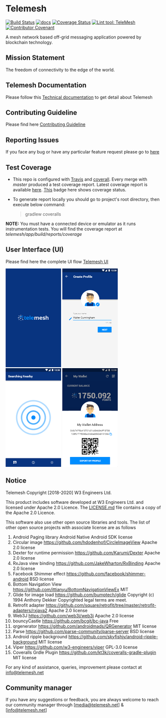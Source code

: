 [strom]:https://www.github.com/w3-engineers/android-framework
[travis]:https://travis-ci.com/w3-engineers/
[coverall]:https://coveralls.io/github/w3-engineers/telemesh
[Apache License 2.0]:https://choosealicense.com/licenses/apache-2.0/


# Telemesh

[![Build Status](https://travis-ci.com/w3-engineers/telemesh.svg?branch=master)](https://travis-ci.com/w3-engineers/telemesh)
[![docs](https://readthedocs.org/projects/telemesh/badge/?version=latest)](https://readthedocs.org/projects/telemesh/)
[![Coverage Status](https://coveralls.io/repos/github/w3-engineers/telemesh/badge.svg?branch=master)](https://coveralls.io/github/w3-engineers/telemesh?branch=master)
[![Lint tool: TeleMesh](https://img.shields.io/badge/Lint_tool-telemesh-2e99e9.svg?style=flat)](https://w3-engineers.github.io/telemesh/lint_reports/lint-report.html)
[![Contributor Covenant](https://img.shields.io/badge/Contributor%20Covenant-v1.4%20adopted-ff69b4.svg)](CODE-OF-CONDUCT.md)

A mesh network based off-grid messaging application powered by blockchain technology.

## Mission Statement
The freedom of connectivity to the edge of the world.


## Telemesh Documentation

Please follow this [Technical documentation](https://telemesh.readthedocs.io/en/latest/index.html) to get detail about Telemesh


## Contributing Guideline

Please find here [Contributing Guideline](https://github.com/w3-engineers/telemesh/blob/master/CONTRIBUTING.md)

## Reporting Issues 

If you face any bug or have any particular feature request please go to [here](https://github.com/w3-engineers/telemesh/blob/master/CONTRIBUTING.md#reportissue)

    

## Test Coverage
* This repo is configured with [Travis](https://travis-ci.org/) and [coverall](https://docs.travis-ci.com/user/coveralls/). Every merge with *master* produced a test coverage report. Latest coverage report is available [here](https://coveralls.io/github/w3-engineers/telemesh?branch=master). [This](#Telemesh) badge here shows coverage status.

* To generate report locally you should go to project's root directory, then execute below command:
    > gradlew coveralls

**NOTE:** You must have a connected device or emulator as it runs instrumentation tests. You will find the coverage report at *telemesh/app/build/reports/coverage*



## User Interface (UI)

Please find here the complete UI flow [Telemesh UI](https://xd.adobe.com/view/102f0226-2937-4d2e-6ec0-e7e82c164fa1-661e/grid)

![](https://github.com/MimoSaha/app-share/blob/master/images/splash.png)
![](https://github.com/MimoSaha/app-share/blob/master/images/profile.png)
![](https://github.com/MimoSaha/app-share/blob/master/images/discovery.png)
![](https://github.com/MimoSaha/app-share/blob/master/images/wallet.png)

## Notice

Telemesh
Copyright [2018-2020] W3 Engineers Ltd.

This product includes software developed at W3 Engineers Ltd. and licensed under Apache 2.0 Licence. 
The [LICENSE.md](https://github.com/w3-engineers/telemesh/blob/master/LICENSE.md) file contains a copy of the Apache 2.0 Licence.

This software also use other open source libraries and tools. The list of other open source projects with associate license are as follows

1. Android Paging library	Android Native	Android SDK license
2. Circular image	https://github.com/hdodenhof/CircleImageView	Apache 2.0 license
3. Dexter for runtime permission	https://github.com/Karumi/Dexter	Apache 2.0 license
4. RxJava view binding	https://github.com/JakeWharton/RxBinding	Apache 2.0 license
5. Facebook Shimmer effect	https://github.com/facebook/shimmer-android	 BSD license
6. Bottom Navigation View	https://github.com/ittianyu/BottomNavigationViewEx	MIT 
7. Glide for image load	https://github.com/bumptech/glide	Copyright (c) 1994 Anthony Dekker Copyrighted legal terms are meet.
8. Retrofit adapter	https://github.com/square/retrofit/tree/master/retrofit-adapters/rxjava2	Apache 2.0 license
9. Web3J	https://github.com/web3j/web3j	Apache 2.0 license
10. bouncyCastle	https://github.com/bcgit/bc-java	Free
11. qrgenerator	https://github.com/androidmads/QRGenerator	MIT license
12. Parse	https://github.com/parse-community/parse-server	BSD license
13. Android ripple background	https://github.com/skyfishjy/android-ripple-background	MIT license
14. Viper	https://github.com/w3-engineers/viper	GPL-3.0 license
15. Coveralls Grdle Plugin	https://github.com/kt3k/coveralls-gradle-plugin	MIT license

For any kind of assistance, queries, improvement please contact at info@telemesh.net

## Community manager 

If you have any suggestions or feedback, you are always welcome to reach our community manager through [media@telemesh.net] & [info@telemesh.net]


